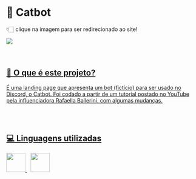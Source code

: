 <h1>🤖 Catbot</h1>
<p>👇🏻 clique na imagem para ser redirecionado ao site!</p>
<div>
<a href="https://hijuliacs.github.io/catbot"/> <img src="https://user-images.githubusercontent.com/119365652/205424929-1529ed1d-f8c7-47cd-9a8c-604985deb69b.png"/>
</div>
<br>
</br>

## 🤔 O que é este projeto?
<p>É uma landing page que apresenta um bot (fictício) para ser usado no Discord, o Catbot. Foi codado a partir de um tutorial postado no YouTube pela influenciadora Rafaella Ballerini, com algumas mudanças.</p>
<br>
</br>

## 💻 Linguagens utilizadas

<img height="50cm" src="https://cdn.jsdelivr.net/gh/devicons/devicon/icons/html5/html5-original.svg"/> <img height="50cm" hspace="10" src="https://cdn.jsdelivr.net/gh/devicons/devicon/icons/css3/css3-original.svg"/>
<br>
</br>
